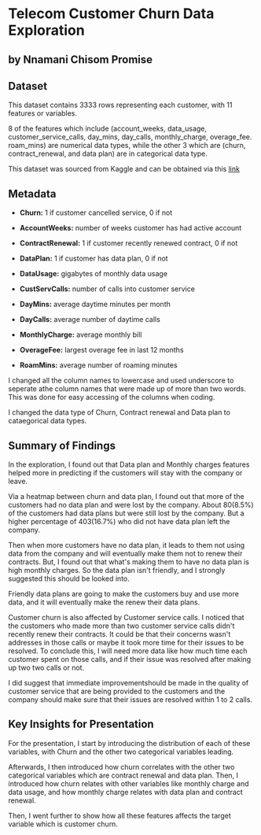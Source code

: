 # Telecom Customer Churn Data Exploration

## by Nnamani Chisom Promise

## Dataset

This dataset contains 3333 rows representing each customer, with 11 features or variables.

8 of the features which include (account_weeks, data_usage, customer_service_calls, day_mins, day_calls, monthly_charge, overage_fee. roam_mins) are numerical data types, while the other 3 which are (churn, contract_renewal, and data plan) are in categorical data type.

This dataset was sourced from Kaggle and can be obtained via this [link](https://www.kaggle.com/datasets/barun2104/telecom-churn)

## Metadata


 - **Churn:** 1 if customer cancelled service, 0 if not
 
 
 - **AccountWeeks:** number of weeks customer has had active account
 
 
 - **ContractRenewal:** 1 if customer recently renewed contract, 0 if not
 
 
 - **DataPlan:** 1 if customer has data plan, 0 if not
 

 - **DataUsage:** gigabytes of monthly data usage
 

 - **CustServCalls:** number of calls into customer service
 

 - **DayMins:** average daytime minutes per month
 

 - **DayCalls:** average number of daytime calls
 

 - **MonthlyCharge:** average monthly bill
 

 - **OverageFee:** largest overage fee in last 12 months
 

 - **RoamMins:** average number of roaming minutes
 
 I changed all the column names to lowercase and used underscore to seperate athe column names that were made up of more than two words. This was done for easy accessing of the columns when coding.

I changed the  data type of Churn, Contract renewal and Data plan to cataegorical data types.

## Summary of Findings


In the exploration, I found out that Data plan and Monthly charges features helped more in predicting if the customers will stay with the company or leave.

Via a heatmap between churn and data plan, I found out that more of the customers had no data plan and were lost by the company. About 80(8.5%) of the customers had data plans but were still lost by the company. But a higher percentage of 403(16.7%) who did not have data plan left the company.

Then when more customers have no data plan, it leads to them not using data from the company and will eventually make them not to renew their contracts. But, I found out that what's making them to have no data plan is high monthly charges. So the data plan isn't friendly, and I strongly suggested this should be looked into.

Friendly data plans are going to make the customers buy and use more data, and it will eventually make the renew their data plans.

Customer churn is also affected by Customer service calls. I noticed that the customers who made more than two customer service calls didn't recently renew their contracts. It could be that their concerns wasn't addresses in those calls or maybe it took more time for their issues to be resolved. To conclude this, I will need more data like how much time each customer spent on those calls, and if their issue was resolved after making up two two calls or not.

I did suggest that immediate improvementshould be made in the quality of customer service that are being provided to the customers and the company should make sure that their issues are resolved within 1 to 2 calls.

## Key Insights for Presentation

For the presentation, I start by introducing the distribution of each of these variables, with Churn and the other two categorical variables leading.

Afterwards, I then introduced how churn correlates with the other two categorical variables which are contract renewal and data plan. Then, I introduced how churn relates with other variables like monthly charge and data usage, and how monthly charge relates with data plan and contract renewal.

Then, I went further to show how all these features affects the target variable which is customer churn.
